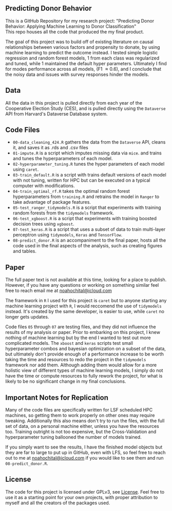 ## Predicting Donor Behavior  
This is a GitHub Repository for my research project: "Predicting Donor Behavior: Applying Machine Learning to Donor Classification"  
This repo houses all the code that produced the my final product.

The goal of this project was to build off of existing literature on causal relationships between various factors
and propensity to donate, by using machine learning to predict the outcome instead. I tested simple logistic regression
and random forest models, 1 from each class was regularized and tuned, while 1 maintained the default hyper parameters.
Ultimately I find for modes performance across all models, (F1 $\approx 0.6$), and I conclude that the noisy data and issues with survey responses hinder the models.

## Data

All the data in this project is pulled directly from each year of the Cooperative Election Study (CES),
and is pulled directly using the `Dataverse` API from Harvard's Dataverse Database system.  

## Code Files

* `00-data_cleaning_424.R` gathers the data from the `Dataverse` API, cleans it, and saves it as .rds and .csv files
* `01-impute.R` is a script which imputes missing data via `mice`. and trains and tunes the hyperparameters of each model. 
* `02-hyperparameter_tuning.R` tunes the hyper parameters of each model using `caret`. 
* `03-train_default.R` is a script with trains default versions of each model with not tuning, written for HPC but can be executed on a typical computer with modifications.  
* `04-train_optimal_rf.R` takes the optimal random forest hyperparameters from `training.R` and retrains the model in `Ranger` to take advantage of package features.  
* `05-test_ranger_tidymodels.R` is a script that experiments with training random forests from the `tidymodels` framework.
* `06-test_xgboost.R` is a script that experiments with training boosted decision trees using `xgboost`.
* `07-test_keras.R` is a script that uses a subset of data to train multi-layer perceptron using `tidymodels`, `Keras` and `TensorFlow`.
* `08-predict_donor.R` is an accompaniment to the final paper, hosts all the code used in the final aspects of the analysis, such as creating figures and tables.

## Paper

The full paper text is not available at this time, looking for a place to publish. However, if you have any questions or working on something similar feel free to reach email me at <noahochital@icloud.com>

The framework in `R` I used for this project is `caret` but to anyone starting any machine learning project with `R`, I would reccomend the use of `tidymodels` instead.
It's created by the same developer, is easier to use, while `caret` no longer gets updates.

Code files `05` through `07` are testing files, and they did not influence the results of my analysis or paper.
Prior to embarking on this project, I knew nothing of machine learning but by the end I wanted to test out more complicated models.
The `xboost` and `keras` scripts test small hyperparameter combos and bayesian optimization on a subset of the data, but ultimately don't provide enough of a performance increase to be worth taking the time and resources to redo the project in the `tidymodels` framework nor add them.
Although adding them would allow for a more holistic view of different types of machine learning models, I simply do not have the time or compute resources to fully rework the project, for what is likely to be no significant change in my final conclusions.

## Important Notes for Replication

Many of the code files are specifically written for LSF scheduled HPC machines, so getting them to work properly on other ones may require tweaking.
Additionally this also means don't try to run the files, with the full set of data, on a personal machine either, unless you have the resources too.
Training outright is not too expensive, but the Cross-Validation and hyperparameter tuning ballooned the number of models trained.

If you simply want to see the results, I have the finished model objects but they are far to large to put up in GitHub, even with LFS,
so feel free to reach out to me at <noahochital@icloud.com> if you would like to see them and run `08-predict_donor.R`.


## License

The code for this project is licensed under GPLv3, see [License](LICENSE). Feel free to use it as a starting point for your own projects, with proper attribution to myself and all the creators of the packages used.



